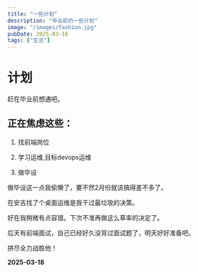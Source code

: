 ```yaml
---
title: "一些计划"
description: "毕业前的一些计划"
image: "/images/fashion.jpg"
pubDate: 2025-03-18
tags: ["生活"]
---
```


# 计划

赶在毕业前想通吧。

## 正在焦虑这些：

1. 找前端岗位

2. 学习运维,目标devops运维
3. 做毕设

做毕设这一点我偷懒了，要不然2月份就该搞得差不多了。

在安吉找了个桌面运维是我干过最垃圾的决策。

好在我稍微有点容错。下次不准再做这么草率的决定了。

后天有前端面试，自己已经好久没背过面试题了，明天好好准备吧。

拼尽全力战胜他！


**2025-03-18**